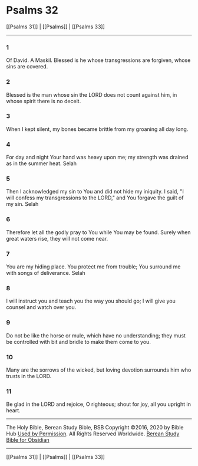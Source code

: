 # Psalms 32

[[Psalms 31]] | [[Psalms]] | [[Psalms 33]]

---

### 1
Of David. A Maskil. Blessed is he whose transgressions are forgiven, whose sins are covered.

### 2
Blessed is the man whose sin the LORD does not count against him, in whose spirit there is no deceit.

### 3
When I kept silent, my bones became brittle from my groaning all day long.

### 4
For day and night Your hand was heavy upon me; my strength was drained as in the summer heat. Selah

### 5
Then I acknowledged my sin to You and did not hide my iniquity. I said, "I will confess my transgressions to the LORD," and You forgave the guilt of my sin. Selah

### 6
Therefore let all the godly pray to You while You may be found. Surely when great waters rise, they will not come near.

### 7
You are my hiding place. You protect me from trouble; You surround me with songs of deliverance. Selah

### 8
I will instruct you and teach you the way you should go; I will give you counsel and watch over you.

### 9
Do not be like the horse or mule, which have no understanding; they must be controlled with bit and bridle to make them come to you.

### 10
Many are the sorrows of the wicked, but loving devotion surrounds him who trusts in the LORD.

### 11
Be glad in the LORD and rejoice, O righteous; shout for joy, all you upright in heart.

---

The Holy Bible, Berean Study Bible, BSB
Copyright ©2016, 2020 by Bible Hub
[Used by Permission](https://berean.bible/terms.htm). All Rights Reserved Worldwide.
[Berean Study Bible for Obsidian](https://github.com/gapmiss/berean-study-bible-for-obsidian)

---

[[Psalms 31]] | [[Psalms]] | [[Psalms 33]]

